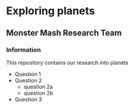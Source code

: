 # Exploring planets

## Monster Mash Research Team

### Information

This repository contains our research into planets
* Question 1 
* Question 2
   - question 2a
   - question 2b
* Question 3
